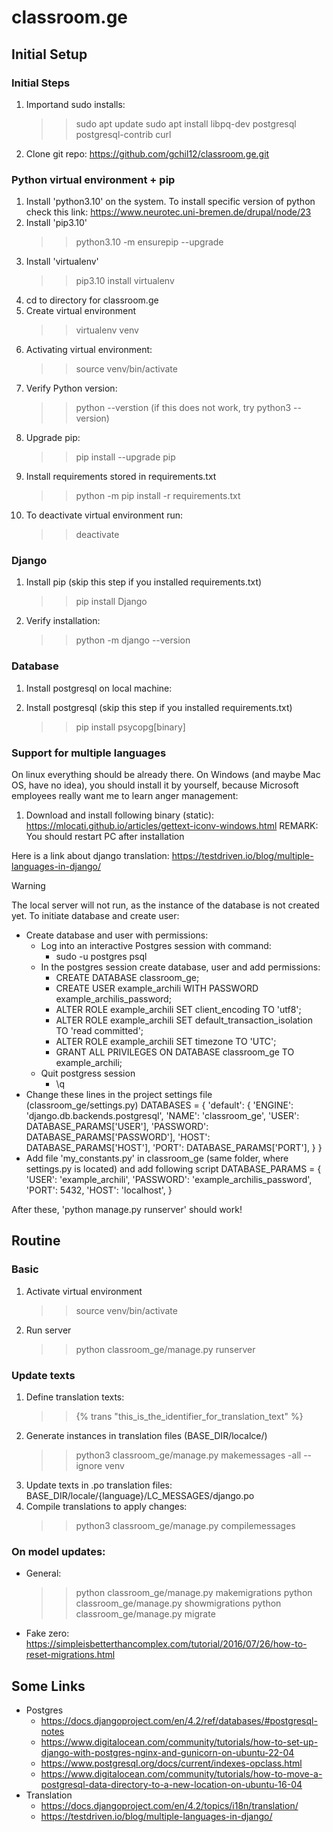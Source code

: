 # classroom.ge


## Initial Setup

### Initial Steps
1) Importand sudo installs:
    >> sudo apt update
    >> sudo apt install libpq-dev postgresql postgresql-contrib curl
2) Clone git repo: https://github.com/gchil12/classroom.ge.git


### Python virtual environment + pip
1) Install 'python3.10' on the system. To install specific version of python check this link: https://www.neurotec.uni-bremen.de/drupal/node/23
2) Install 'pip3.10'
    >> python3.10 -m ensurepip --upgrade
3) Install 'virtualenv'
    >> pip3.10 install virtualenv
3) cd to directory for classroom.ge
4) Create virtual environment
    >> virtualenv venv
5) Activating virtual environment:
    >> source venv/bin/activate
6) Verify Python version:
    >> python --verstion (if this does not work, try python3 --version)
7) Upgrade pip:
    >> pip install --upgrade pip
8) Install requirements stored in requirements.txt
    >> python -m pip install -r requirements.txt
8) To deactivate virtual environment run:
    >> deactivate


### Django
1) Install pip (skip this step if you installed requirements.txt)
    >> pip install Django
2) Verify installation:
    >> python -m django --version


### Database
1) Install postgresql on local machine:
    
    
1) Install postgresql (skip this step if you installed requirements.txt)
    >> pip install psycopg[binary]


### Support for multiple languages
On linux everything should be already there. On Windows (and maybe Mac OS, have no idea),
you should install it by yourself, because Microsoft employees really want me to learn
anger management:
1) Download and install following binary (static):
    https://mlocati.github.io/articles/gettext-iconv-windows.html
    REMARK: You should restart PC after installation

Here is a link about django translation:
    https://testdriven.io/blog/multiple-languages-in-django/


> [!WARNING]
> The local server will not run, as the instance of the database is not created yet.
> To initiate database and create user:
> - Create database and user with permissions:
>   - Log into an interactive Postgres session with command:
>       - sudo -u postgres psql
>   - In the postgres session create database, user and add permissions:
>       - CREATE DATABASE classroom_ge;
>       - CREATE USER example_archili WITH PASSWORD example_archilis_password;
>       - ALTER ROLE example_archili SET client_encoding TO 'utf8';
>       - ALTER ROLE example_archili SET default_transaction_isolation TO 'read committed';
>       - ALTER ROLE example_archili SET timezone TO 'UTC';
>       - GRANT ALL PRIVILEGES ON DATABASE classroom_ge TO example_archili;
>   - Quit postgress session
>       - \q
> - Change these lines in the project settings file (classroom_ge/settings.py)
>       DATABASES = {
>           'default': {
>               'ENGINE': 'django.db.backends.postgresql',
>               'NAME': 'classroom_ge',
>               'USER': DATABASE_PARAMS['USER'],
>               'PASSWORD': DATABASE_PARAMS['PASSWORD'],
>               'HOST': DATABASE_PARAMS['HOST'],
>               'PORT': DATABASE_PARAMS['PORT'],
>           }
>       }
> - Add file 'my_constants.py' in classroom_ge (same folder, where settings.py is located) and add following script
>       DATABASE_PARAMS = {
>           'USER': 'example_archili',
>           'PASSWORD': 'example_archilis_password',
>           'PORT': 5432,
>           'HOST': 'localhost',
>       }
>
> After these, 'python manage.py runserver' should work!


## Routine
### Basic
1) Activate virtual environment
    >> source venv/bin/activate
2) Run server
    >> python classroom_ge/manage.py runserver


### Update texts
1) Define translation texts:
    >> {% trans "this_is_the_identifier_for_translation_text" %}
2) Generate instances in translation files (BASE_DIR/localce/)
    >> python3 classroom_ge/manage.py makemessages -all --ignore venv
3) Update texts in .po translation files: BASE_DIR/locale/{language}/LC_MESSAGES/django.po
4) Compile translations to apply changes:
    >> python3 classroom_ge/manage.py compilemessages

### On model updates:
- General:
    >> python classroom_ge/manage.py makemigrations
    >> python classroom_ge/manage.py showmigrations
    >> python classroom_ge/manage.py migrate
- Fake zero: https://simpleisbetterthancomplex.com/tutorial/2016/07/26/how-to-reset-migrations.html



## Some Links
- Postgres
    - https://docs.djangoproject.com/en/4.2/ref/databases/#postgresql-notes
    - https://www.digitalocean.com/community/tutorials/how-to-set-up-django-with-postgres-nginx-and-gunicorn-on-ubuntu-22-04
    - https://www.postgresql.org/docs/current/indexes-opclass.html
    - https://www.digitalocean.com/community/tutorials/how-to-move-a-postgresql-data-directory-to-a-new-location-on-ubuntu-16-04
- Translation
    - https://docs.djangoproject.com/en/4.2/topics/i18n/translation/
    - https://testdriven.io/blog/multiple-languages-in-django/


